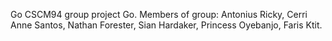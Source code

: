 Go
CSCM94 group project Go. Members of group: Antonius Ricky, Cerri Anne Santos, Nathan Forester, Sian Hardaker, Princess Oyebanjo, Faris Ktit.
